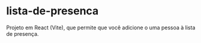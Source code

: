 # lista-de-presenca
Projeto em React (Vite), que permite que você adicione o uma pessoa à lista de presença.
